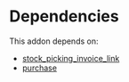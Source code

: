 # Dependencies

This addon depends on:

- [stock_picking_invoice_link](../../odoo-bringout-oca-stock-logistics-workflow-stock_picking_invoice_link)
- [purchase](../../odoo-bringout-oca-ocb-purchase)
